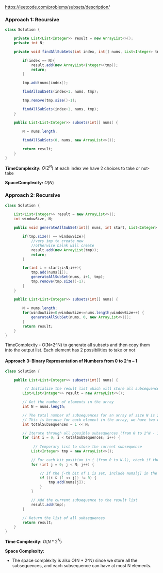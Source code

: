 https://leetcode.com/problems/subsets/description/

### Approach 1: Recursive

```java
class Solution {

    private List<List<Integer>> result = new ArrayList<>();
    private int N;

    private void findAllSubSets(int index, int[] nums, List<Integer> tmp){

        if(index == N){
            result.add(new ArrayList<Integer>(tmp));
            return;
        }

        tmp.add(nums[index]);

        findAllSubSets(index+1, nums, tmp);

        tmp.remove(tmp.size()-1);

        findAllSubSets(index+1, nums, tmp);
    }

    public List<List<Integer>> subsets(int[] nums) {
        
        N = nums.length;

        findAllSubSets(0, nums, new ArrayList<>());

        return result;
    }
}
```

**TimeComplexity:** $O(2^N)$ at each index we have 2 choices to take or not-take

**SpaceComplexity:** $O(N)$

### Approach 2: Recursive

```java
class Solution {

    List<List<Integer>> result = new ArrayList<>();
    int windowSize, N;
    
    public void generateAllSubSet(int[] nums, int start, List<Integer> tmp){

        if(tmp.size() == windowSize){
            //very imp to create new
            //otherwise balnk will create
            result.add(new ArrayList(tmp));
            return;
        }

        for(int i = start;i<N;i++){     
            tmp.add(nums[i]);
            generateAllSubSet(nums, i+1, tmp);
            tmp.remove(tmp.size()-1);
        }
    }

    public List<List<Integer>> subsets(int[] nums) {
        
        N = nums.length;
        for(windowSize=0;windowSize<=nums.length;windowSize++) {
            generateAllSubSet(nums, 0, new ArrayList<>());
        }
        return result;
    }
}
```

TimeComplexity - O(N×2^N) to generate all subsets and then copy them into the output list.
Each element has 2 possibilities to take or not

#### Approach 3: Binary Representation of Numbers from 0 to 2^n – 1

```java
class Solution {

    public List<List<Integer>> subsets(int[] nums) {

         // Initialize the result list which will store all subsequences
        List<List<Integer>> result = new ArrayList<>();

        // Get the number of elements in the array
        int N = nums.length;

        // The total number of subsequences for an array of size N is 2^N
        // This is because for each element in the array, we have two choices: either include it in the subsequence or exclude it.
        int totalSubSequences = 1 << N;

        // Iterate through all possible subsequences (from 0 to 2^N - 1)
        for (int i = 0; i < totalSubSequences; i++) {
            
             // Temporary list to store the current subsequence
            List<Integer> tmp = new ArrayList<>();

            // For each bit position in i (from 0 to N-1), check if the bit is set
            for (int j = 0; j < N; j++) {

                // If the j-th bit of i is set, include nums[j] in the current subsequence
                if ((i & (1 << j)) != 0) {
                    tmp.add(nums[j]);
                }
            }

            // Add the current subsequence to the result list
            result.add(tmp);
        }

        // Return the list of all subsequences
        return result;
    }
}
```

**Time Complexity:** $O(N * 2^N)$

**Space Complexity:**

- The space complexity is also O(N * 2^N) since we store all the subsequences, and each subsequence can have at most N elements.


